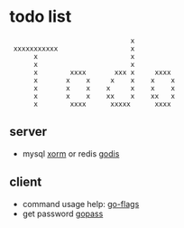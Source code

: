 # todo list
                                  x
     xxxxxxxxxxx                  x
          x                       x
          x                       x
          x        xxxx       xxx x     xxxx
          x       x    x     x    x    x    x
          x       x    x    x     x    x    x
          x       x    x    xx    x    xx   x
          x        xxxx      xxxxx      xxxx

## server
* mysql [xorm](https://github.com/lunny/xorm) or redis [godis](https://github.com/comatosekid/godis)

## client
* command usage help: [go-flags](https://github.com/jessevdk/go-flags)
* get password [gopass](https://github.com/howeyc/gopass)
